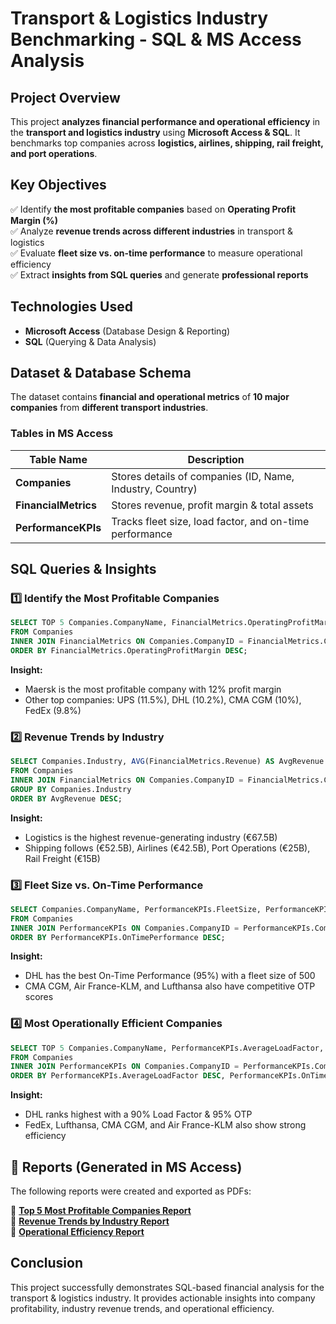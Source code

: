 # Transport & Logistics Industry Benchmarking - SQL & MS Access Analysis

## Project Overview
This project **analyzes financial performance and operational efficiency** in the **transport and logistics industry** using **Microsoft Access & SQL**. It benchmarks top companies across **logistics, airlines, shipping, rail freight, and port operations**.

## Key Objectives
✅ Identify **the most profitable companies** based on **Operating Profit Margin (%)**  
✅ Analyze **revenue trends across different industries** in transport & logistics  
✅ Evaluate **fleet size vs. on-time performance** to measure operational efficiency  
✅ Extract **insights from SQL queries** and generate **professional reports**  



## Technologies Used
- **Microsoft Access** (Database Design & Reporting)
- **SQL** (Querying & Data Analysis)



## Dataset & Database Schema
The dataset contains **financial and operational metrics** of **10 major companies** from **different transport industries**.

### **Tables in MS Access**
| **Table Name**      | **Description** |
|---------------------|----------------|
| **Companies**       | Stores details of companies (ID, Name, Industry, Country) |
| **FinancialMetrics** | Stores revenue, profit margin & total assets |
| **PerformanceKPIs**  | Tracks fleet size, load factor, and on-time performance |



## SQL Queries & Insights

### **1️⃣ Identify the Most Profitable Companies**
```sql
SELECT TOP 5 Companies.CompanyName, FinancialMetrics.OperatingProfitMargin
FROM Companies
INNER JOIN FinancialMetrics ON Companies.CompanyID = FinancialMetrics.CompanyID
ORDER BY FinancialMetrics.OperatingProfitMargin DESC;
```
**Insight:**
- Maersk is the most profitable company with 12% profit margin
- Other top companies: UPS (11.5%), DHL (10.2%), CMA CGM (10%), FedEx (9.8%)

### **2️⃣ Revenue Trends by Industry**
```sql
SELECT Companies.Industry, AVG(FinancialMetrics.Revenue) AS AvgRevenue
FROM Companies
INNER JOIN FinancialMetrics ON Companies.CompanyID = FinancialMetrics.CompanyID
GROUP BY Companies.Industry
ORDER BY AvgRevenue DESC;
```
 **Insight:**
- Logistics is the highest revenue-generating industry (€67.5B)
- Shipping follows (€52.5B), Airlines (€42.5B), Port Operations (€25B), Rail Freight (€15B)

### **3️⃣ Fleet Size vs. On-Time Performance**
```sql
SELECT Companies.CompanyName, PerformanceKPIs.FleetSize, PerformanceKPIs.OnTimePerformance
FROM Companies
INNER JOIN PerformanceKPIs ON Companies.CompanyID = PerformanceKPIs.CompanyID
ORDER BY PerformanceKPIs.OnTimePerformance DESC;
```
**Insight:**
- DHL has the best On-Time Performance (95%) with a fleet size of 500
- CMA CGM, Air France-KLM, and Lufthansa also have competitive OTP scores

### **4️⃣ Most Operationally Efficient Companies**
```sql
SELECT TOP 5 Companies.CompanyName, PerformanceKPIs.AverageLoadFactor, PerformanceKPIs.OnTimePerformance
FROM Companies
INNER JOIN PerformanceKPIs ON Companies.CompanyID = PerformanceKPIs.CompanyID
ORDER BY PerformanceKPIs.AverageLoadFactor DESC, PerformanceKPIs.OnTimePerformance DESC;
```
**Insight:**
- DHL ranks highest with a 90% Load Factor & 95% OTP
- FedEx, Lufthansa, CMA CGM, and Air France-KLM also show strong efficiency

## 📑 Reports (Generated in MS Access)
The following reports were created and exported as PDFs:

📌 **[Top 5 Most Profitable Companies Report](./Reports/Top_5_Profitable_Companies.pdf)**  
📌 **[Revenue Trends by Industry Report](./Reports/Revenue_Trends_by_Industry.pdf)**  
📌 **[Operational Efficiency Report](./Reports/Operational_Efficiency_Report.pdf)**  


## Conclusion
This project successfully demonstrates SQL-based financial analysis for the transport & logistics industry. It provides actionable insights into company profitability, industry revenue trends, and operational efficiency.
